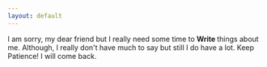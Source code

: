 ```yaml
---
layout: default
---
```


I am sorry, my dear friend but I really need some time to <b> Write </b> things about me. Although, I really don't have much to say but still
I do have a lot. Keep Patience! I will come back. 
